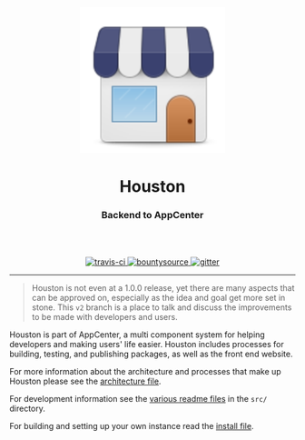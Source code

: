 <div align="center">
  <a href="https://developer.elementary.io">
    <img src="brand/AppCenter.png" alt="AppCenter" width="256">
  </a>
  <br>
  <h1>Houston</h1>
  <h3>Backend to AppCenter</h3>
  <br>
  <br>
</div>

<p align="center">
  <a href="https://travis-ci.org/elementary/houston">
    <img src="https://travis-ci.org/elementary/houston.svg?branch=v2" alt="travis-ci">
  </a>

  <a href="https://www.bountysource.com/trackers/27692469-elementary-houston">
    <img src="https://www.bountysource.com/badge/tracker?tracker_id=27692469" alt="bountysource">
  </a>

  <a href="https://gitter.im/elementary/houston">
    <img src="https://badges.gitter.im/elementary/houston.svg" alt="gitter">
  </a>
</p>

---

> Houston is not even at a 1.0.0 release, yet there are many aspects that can be
approved on, especially as the idea and goal get more set in stone. This `v2`
branch is a place to talk and discuss the improvements to be made with
developers and users.

Houston is part of AppCenter, a multi component system for helping developers
and making users' life easier. Houston includes processes for building, testing,
and publishing packages, as well as the front end website.

For more information about the architecture and processes that make up Houston
please see the [architecture file](ARCHITECTURE.md).

For development information see the [various readme files](src/README.md) in the
`src/` directory.

For building and setting up your own instance read the
[install file](INSTALL.md).
